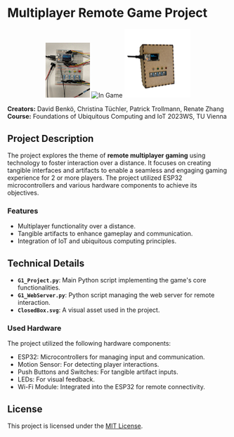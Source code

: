 # Multiplayer Remote Game Project

<p align="middle">
  <img src="esp32-setup.gif" alt="Set Up" width="20%"/> 
  <img src="esp32-ingame.png" alt="In Game" width="47%"/>
  <img src="esp32-start.png" alt="Start" width="30%"/> 
</p>

**Creators:** David Benkö, Christina Tüchler, Patrick Trollmann, Renate Zhang \
**Course:** Foundations of Ubiquitous Computing and IoT 2023WS, TU Vienna

## Project Description

The project explores the theme of **remote multiplayer gaming** using technology to foster interaction over a distance. It focuses on creating tangible interfaces and artifacts to enable a seamless and engaging gaming experience for 2 or more players. The project utilized ESP32 microcontrollers and various hardware components to achieve its objectives.

### Features
- Multiplayer functionality over a distance.
- Tangible artifacts to enhance gameplay and communication.
- Integration of IoT and ubiquitous computing principles.

## Technical Details

- **`G1_Project.py`**: Main Python script implementing the game's core functionalities.
- **`G1_WebServer.py`**: Python script managing the web server for remote interaction.
- **`ClosedBox.svg`**: A visual asset used in the project.

### Used Hardware
The project utilized the following hardware components:
- ESP32: Microcontrollers for managing input and communication.
- Motion Sensor: For detecting player interactions.
- Push Buttons and Switches: For tangible artifact inputs.
- LEDs: For visual feedback.
- Wi-Fi Module: Integrated into the ESP32 for remote connectivity.

## License

This project is licensed under the [MIT License](LICENSE).



